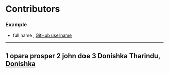 # Contributors

### Example
- full name , [GitHub username](link)

---
1 opara prosper
2 john doe
3 Donishka Tharindu, [Donishka ](https://github.com/Donishka)
---